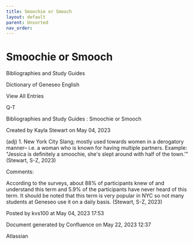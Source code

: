 ```yaml
---
title: Smoochie or Smooch
layout: default
parent: Unsorted
nav_order:
---
```


# Smoochie or Smooch

Bibliographies and Study Guides

Dictionary of Geneseo English

View All Entries

Q-T

Bibliographies and Study Guides : Smoochie or Smooch

Created by  Kayla Stewart on May 04, 2023

(adj) 1. New York City Slang; mostly used towards women in a derogatory manner– i.e. a woman who is known for having multiple partners. Example: &quot;Jessica is definitely a smoochie, she's slept around with half of the town.'&quot; (Stewart, S-Z, 2023) 

Comments:

According to the surveys, about 88% of participants knew of and understand this term and 5.9% of the participants have never heard of this term. It should be noted that this term is very popular in NYC so not many students at Geneseo use it on a daily basis. (Stewart, S-Z, 2023) 

Posted by kvs100 at May 04, 2023 17:53

Document generated by Confluence on May 22, 2023 12:37

Atlassian
